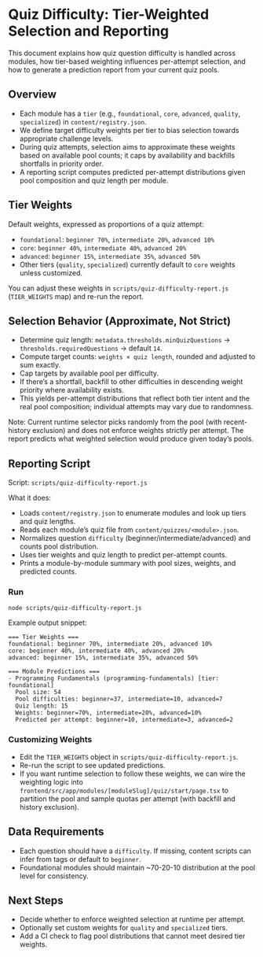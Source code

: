 # Quiz Difficulty: Tier-Weighted Selection and Reporting

This document explains how quiz question difficulty is handled across modules, how tier-based weighting influences per-attempt selection, and how to generate a prediction report from your current quiz pools.

## Overview

- Each module has a `tier` (e.g., `foundational`, `core`, `advanced`, `quality`, `specialized`) in `content/registry.json`.
- We define target difficulty weights per tier to bias selection towards appropriate challenge levels.
- During quiz attempts, selection aims to approximate these weights based on available pool counts; it caps by availability and backfills shortfalls in priority order.
- A reporting script computes predicted per-attempt distributions given pool composition and quiz length per module.

## Tier Weights

Default weights, expressed as proportions of a quiz attempt:

- `foundational`: `beginner 70%`, `intermediate 20%`, `advanced 10%`
- `core`: `beginner 40%`, `intermediate 40%`, `advanced 20%`
- `advanced`: `beginner 15%`, `intermediate 35%`, `advanced 50%`
- Other tiers (`quality`, `specialized`) currently default to `core` weights unless customized.

You can adjust these weights in `scripts/quiz-difficulty-report.js` (`TIER_WEIGHTS` map) and re-run the report.

## Selection Behavior (Approximate, Not Strict)

- Determine quiz length: `metadata.thresholds.minQuizQuestions` → `thresholds.requiredQuestions` → default `14`.
- Compute target counts: `weights × quiz length`, rounded and adjusted to sum exactly.
- Cap targets by available pool per difficulty.
- If there’s a shortfall, backfill to other difficulties in descending weight priority where availability exists.
- This yields per-attempt distributions that reflect both tier intent and the real pool composition; individual attempts may vary due to randomness.

Note: Current runtime selector picks randomly from the pool (with recent-history exclusion) and does not enforce weights strictly per attempt. The report predicts what weighted selection would produce given today’s pools.

## Reporting Script

Script: `scripts/quiz-difficulty-report.js`

What it does:
- Loads `content/registry.json` to enumerate modules and look up tiers and quiz lengths.
- Reads each module’s quiz file from `content/quizzes/<module>.json`.
- Normalizes question `difficulty` (beginner/intermediate/advanced) and counts pool distribution.
- Uses tier weights and quiz length to predict per-attempt counts.
- Prints a module-by-module summary with pool sizes, weights, and predicted counts.

### Run

```
node scripts/quiz-difficulty-report.js
```

Example output snippet:

```
=== Tier Weights ===
foundational: beginner 70%, intermediate 20%, advanced 10%
core: beginner 40%, intermediate 40%, advanced 20%
advanced: beginner 15%, intermediate 35%, advanced 50%

=== Module Predictions ===
- Programming Fundamentals (programming-fundamentals) [tier: foundational]
  Pool size: 54
  Pool difficulties: beginner=37, intermediate=10, advanced=7
  Quiz length: 15
  Weights: beginner=70%, intermediate=20%, advanced=10%
  Predicted per attempt: beginner=10, intermediate=3, advanced=2
```

### Customizing Weights

- Edit the `TIER_WEIGHTS` object in `scripts/quiz-difficulty-report.js`.
- Re-run the script to see updated predictions.
- If you want runtime selection to follow these weights, we can wire the weighting logic into `frontend/src/app/modules/[moduleSlug]/quiz/start/page.tsx` to partition the pool and sample quotas per attempt (with backfill and history exclusion).

## Data Requirements

- Each question should have a `difficulty`. If missing, content scripts can infer from tags or default to `beginner`.
- Foundational modules should maintain ~70-20-10 distribution at the pool level for consistency.

## Next Steps

- Decide whether to enforce weighted selection at runtime per attempt.
- Optionally set custom weights for `quality` and `specialized` tiers.
- Add a CI check to flag pool distributions that cannot meet desired tier weights.
